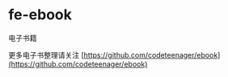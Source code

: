 # fe-ebook
电子书籍

更多电子书整理请关注 [https://github.com/codeteenager/ebook](https://github.com/codeteenager/ebook)
